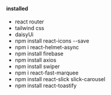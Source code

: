 #### installed
- react router
- tailwind css
- daisyUi
- npm install react-icons --save
- npm i react-helmet-async
- npm install firebase
- npm install axios
- npm install swiper
- npm i react-fast-marquee
- npm install react-slick slick-carousel
- npm install react-toastify






